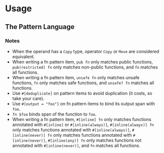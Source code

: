# Usage

## The Pattern Language

### Notes

- When the operand has a `Copy` type, operator `Copy` or `Move` are considered equivalent.
- When writing a fn pattern item, `pub fn` only matches public functions, `pub(restricted) fn` only matches non-public functions, and `fn` matches all functions.
- When writing a fn pattern item, `unsafe fn` only matches unsafe functions, `fn` only matches safe functions, and `unsafe? fn` matches all functions.
- Use `#[deduplicate]` on pattern items to avoid duplication (it costs, so take your care).
- Use `#[output = "foo"]` on fn pattern items to bind its output span with `foo`.
- `fn $foo` binds span of the function to `foo`.
- When writing a fn pattern item, `#[inline] fn` only matches functions annotated with `#[inline]` or `#[inline(always)]`, `#[inline(always)] fn` only matches functions annotated with `#[inline(always)]`, `#[inline(never)] fn` only matches functions annotated with `#[inline(never)]`, `#[inline(any)] fn` only matches functions not annotated with `#[inline(never)]`, and `fn` matches all functions.

